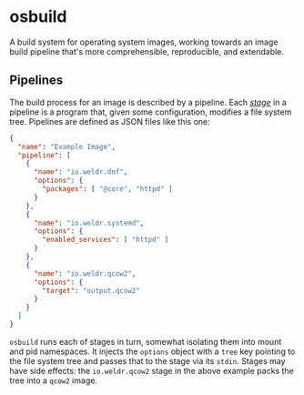 # osbuild

A build system for operating system images, working towards an image build
pipeline that's more comprehensible, reproducible, and extendable.

## Pipelines

The build process for an image is described by a pipeline. Each
[*stage*](/stages) in a pipeline is a program that, given some configuration,
modifies a file system tree. Pipelines are defined as JSON files like this one:

```json
{
  "name": "Example Image",
  "pipeline": [
    {
      "name": "io.weldr.dnf",
      "options": {
        "packages": [ "@core", "httpd" ]
      }
    },
    {
      "name": "io.weldr.systemd",
      "options": {
        "enabled_services": [ "httpd" ]
      }
    },
    {
      "name": "io.weldr.qcow2",
      "options": {
        "target": "output.qcow2"
      }
    }
  ]
}
```

`osbuild` runs each of stages in turn, somewhat isolating them into mount and
pid namespaces. It injects the `options` object with a `tree` key pointing to
the file system tree and passes that to the stage via its `stdin`.
Stages may have side effects: the `io.weldr.qcow2` stage in the above example
packs the tree into a `qcow2` image.
